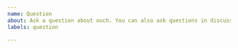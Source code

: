 ```yaml
---
name: Question
about: Ask a question about ouch. You can also ask questions in discussions: https://github.com/ouch-org/ouch/discussions
labels: question

---
```

